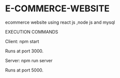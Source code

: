 # E-COMMERCE-WEBSITE
ecommerce website using react js ,node js and mysql


EXECUTION COMMANDS

Client: npm start

Runs at port 3000.

Server: npm run server

Runs at port 5000.
